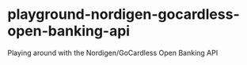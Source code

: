 # playground-nordigen-gocardless-open-banking-api
Playing around with the Nordigen/GoCardless Open Banking API
